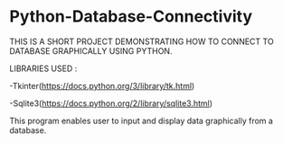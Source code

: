 # Python-Database-Connectivity

THIS IS A SHORT PROJECT DEMONSTRATING HOW TO CONNECT TO DATABASE GRAPHICALLY USING PYTHON.

LIBRARIES USED : 

-Tkinter(https://docs.python.org/3/library/tk.html)

-Sqlite3(https://docs.python.org/2/library/sqlite3.html)

This program enables user to input and display data graphically from a database. 
